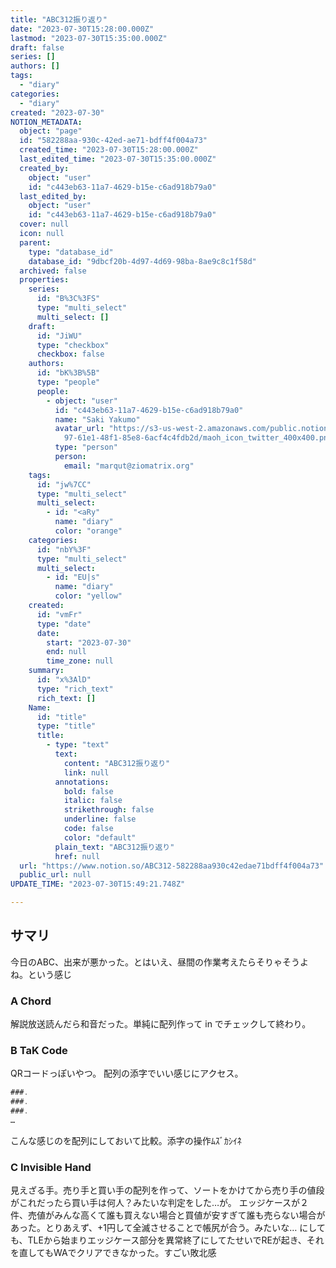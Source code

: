```yaml
---
title: "ABC312振り返り"
date: "2023-07-30T15:28:00.000Z"
lastmod: "2023-07-30T15:35:00.000Z"
draft: false
series: []
authors: []
tags:
  - "diary"
categories:
  - "diary"
created: "2023-07-30"
NOTION_METADATA:
  object: "page"
  id: "582288aa-930c-42ed-ae71-bdff4f004a73"
  created_time: "2023-07-30T15:28:00.000Z"
  last_edited_time: "2023-07-30T15:35:00.000Z"
  created_by:
    object: "user"
    id: "c443eb63-11a7-4629-b15e-c6ad918b79a0"
  last_edited_by:
    object: "user"
    id: "c443eb63-11a7-4629-b15e-c6ad918b79a0"
  cover: null
  icon: null
  parent:
    type: "database_id"
    database_id: "9dbcf20b-4d97-4d69-98ba-8ae9c8c1f58d"
  archived: false
  properties:
    series:
      id: "B%3C%3FS"
      type: "multi_select"
      multi_select: []
    draft:
      id: "JiWU"
      type: "checkbox"
      checkbox: false
    authors:
      id: "bK%3B%5B"
      type: "people"
      people:
        - object: "user"
          id: "c443eb63-11a7-4629-b15e-c6ad918b79a0"
          name: "Saki Yakumo"
          avatar_url: "https://s3-us-west-2.amazonaws.com/public.notion-static.com/3ad1c4\
            97-61e1-48f1-85e8-6acf4c4fdb2d/maoh_icon_twitter_400x400.png"
          type: "person"
          person:
            email: "marqut@ziomatrix.org"
    tags:
      id: "jw%7CC"
      type: "multi_select"
      multi_select:
        - id: "<aRy"
          name: "diary"
          color: "orange"
    categories:
      id: "nbY%3F"
      type: "multi_select"
      multi_select:
        - id: "EU|s"
          name: "diary"
          color: "yellow"
    created:
      id: "vmFr"
      type: "date"
      date:
        start: "2023-07-30"
        end: null
        time_zone: null
    summary:
      id: "x%3AlD"
      type: "rich_text"
      rich_text: []
    Name:
      id: "title"
      type: "title"
      title:
        - type: "text"
          text:
            content: "ABC312振り返り"
            link: null
          annotations:
            bold: false
            italic: false
            strikethrough: false
            underline: false
            code: false
            color: "default"
          plain_text: "ABC312振り返り"
          href: null
  url: "https://www.notion.so/ABC312-582288aa930c42edae71bdff4f004a73"
  public_url: null
UPDATE_TIME: "2023-07-30T15:49:21.748Z"

---
```

<link rel="stylesheet" href="https://cdn.jsdelivr.net/npm/katex@0.16.2/dist/katex.min.css" integrity="sha384-bYdxxUwYipFNohQlHt0bjN/LCpueqWz13HufFEV1SUatKs1cm4L6fFgCi1jT643X" crossorigin="anonymous">


## サマリ


今日のABC、出来が悪かった。とはいえ、昼間の作業考えたらそりゃそうよね。という感じ


### A Chord


解説放送読んだら和音だった。単純に配列作って  in でチェックして終わり。


### B TaK Code


QRコードっぽいやつ。 配列の添字でいい感じにアクセス。


```javascript
###.
###.
###.
…
```


こんな感じのを配列にしておいて比較。添字の操作ﾑｽﾞｶｼｲﾈ


### C Invisible Hand


見えざる手。売り手と買い手の配列を作って、ソートをかけてから売り手の値段がこれだったら買い手は何人？みたいな判定をした…が。
エッジケースが２件、売値がみんな高くて誰も買えない場合と買値が安すぎて誰も売らない場合があった。とりあえず、+1円して全滅させることで帳尻が合う。みたいな… にしても、TLEから始まりエッジケース部分を異常終了にしてたせいでREが起き、それを直してもWAでクリアできなかった。すごい敗北感

